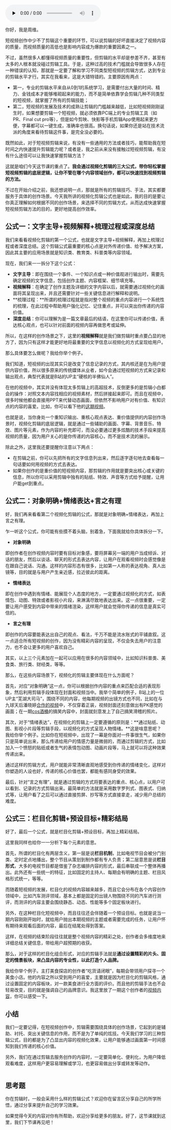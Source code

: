 <audio id="audio" title="16 | 视频剪辑：如何轻松掌握视频化剪辑的三大公式？" controls="" preload="none"><source id="mp3" src="https://static001.geekbang.org/resource/audio/3e/67/3ee6393d68c2433ddb607b7bafce1267.mp3"></audio>

你好，我是周维。

短视频创作中少不了剪辑这个重要的环节，可以说剪辑的好坏直接决定了视频内容的质量，而视频质量的高低也是影响内容成为爆款的重要因素之一。

不过，虽然很多人都懂得视频质量的重要性，但剪辑的水平却是参差不齐，甚至有太多的人根本就没碰过剪辑工具。于是，这种过高的技术门槛就会导致很多人存在一种错误的认知，那就是一定要了解和学习不同类型短视频的剪辑方式，达到专业的剪辑水平才行。其实在我看来，这是大错特错的。主要原因有两点：

- 第一，专业的剪辑水平来自从0到1的系统学习，是需要付出大量的时间、精力、金钱成本才能够堆砌起来的能力，而不是简单依靠学会剪辑几种不同类型的短视频，就掌握了所有的剪辑技能；
- 第二，短视频的发展及技术的成熟让剪辑的门槛越来越低，比如短视频刚刚诞生时，如果想要剪辑一个短视频，就必须依靠PC端上的专业剪辑工具（如PR、Final cut pro等），但是如今剪映、快影等手机剪辑App使用起来更方便，字幕都可以一键生成，准确率也很高。换句话说，如果你还是站在技术流派的角度来看待剪辑这件事，是完全没必要的。

既然如此，对于短视频剪辑来说，有没有一些通用的方法或者技巧，能帮助我在短时间之内快速提升剪辑能力呢？或者是，我之前从来没有接触过短视频剪辑，有没有什么途径可以让我快速掌握剪辑方法？

这就是咱们今天这节课的重点了。**我会通过视频化剪辑的三大公式，带你轻松掌握短视频剪辑的底层逻辑，让你不管在哪个内容领域创作，都可以快速找到视频剪辑的方法。**

不过在开始介绍之前，我还想说明一点，那就是所有的剪辑技巧、手法，其实都要服务于具体的创作场景。今天我所讲的视频化剪辑公式也是如此，我的目的是要让你真正理解如何根据不同的创作场景，来选择不同的剪辑方式，从而达成快速掌握短视频剪辑方法的目的，更好地提高创作效率。

## 公式一：文字主导+视频解释+梳理过程或深度总结

我们来看看视频化剪辑的第一个公式，也就是文字主导+视频解释，再加上梳理过程或者深度总结。这个剪辑公式最重要的核心点是对外传递价值、给予解决方案，因此其主要的应用场景就是知识类、教育类、科普类等内容领域。

现在，我们来一一拆分下这个公式：

- **文字主导**：即在围绕一个事件、一个知识点或一种价值观进行输出时，需要先确定视频的文字信息，包括创作主题、内容框架、细节填充等。
- **视频解释**：在确定了创作主题及详细的文字内容以后，就需要通过视频化的画面将其呈现出来，并且还需要针对一些关键信息进行解释和说明。
- **梳理过程：**所谓的梳理过程就是指对整个视频的重点内容进行一个系统性的梳理，在此过程中帮助用户强化记忆、记住重点，并可以突出你传递的内容价值。
- **深度总结**：你可以理解为是一篇文章最后的结语，在这里你可以传递价值，表达核心观点，也可以针对前面的视频内容再做思考或延伸。

所以，在这样的创作场景之下，这里的**视频解释**就是我们做剪辑时重点要凸显的地方了，因为只有这样才能更好地将最重要的文字信息以视频化的方式呈现给用户。

那么具体要怎么做呢？我给你举个例子。

我们知道，短视频的出现其实只是改变了信息记录的方式，其内核还是在为用户提供内容价值，所以很多原来的传统媒体从业者，如今会通过短视频的方式来记录和输出观点，典型代表就是B站的UP主“硬核的半佛仙人”。

在他的视频中，其实并没有体现太多剪辑上的高超技术，反倒更多的是剪辑小白都会的操作：对照文本内容找相应的视频素材，然后拼接起来即可。而且在视频中，很多时候他都会直接用PPT来代替动态画面，但依然不影响用户对有价值、有知识点的内容的喜爱。比如，你可以看下他的[这期视频](https://www.bilibili.com/video/BV1UJ41157Lw)。

也就是说，当你身处一个重知识输出、重核心观点表达、重价值提供的内容创作场景时，视频化剪辑的底层逻辑，就是通过一些辅助的画面、字幕、背景音乐、特效、图片等元素，作为内容的补充即可，而没必要通过更多炫酷的技术手段来提高视频的质量，因为用户关心的是你传递的内容核心，而不是技术流的展示。

除此之外，这里我还要提醒你注意以下两点：

- 在剪辑之前，你可以先把所有的文字信息列出来，然后逐字逐句地去查看每一句话要如何用视频的方式去表达。
- 如果你创作的是重价值的短视频内容，那剪辑的作用就是要突出核心或关键的信息，所以你可以采用剪辑中独有的贴纸、特效、声音等方式给予提醒，让用户能get到重点。

## 公式二：对象明确+情绪表达+言之有理

好，我们再来看看第二个视频化剪辑的公式，那就是对象明确+情绪表达，再加上言之有理。

乍一听这个公式，你可能有些摸不着头脑，别着急，下面我就给你具体拆分一下。

- **对象明确**

即创作者在创作视频内容时要有目标对象感，要将屏幕另一端的用户当成倾诉、对话的朋友，然后以谈话、聊天的形式去表达内容，让用户在观看视频时会感觉像是在跟自己说话、沟通。这样的内容形态有很多，比如第一人称的表达视角、真人出镜等，目的就是与用户产生亲近感，拉近彼此的距离。

- **情绪表达**

即在创作中遇到有情绪、能展现个人态度的地方，一定要通过视频化的方式，如表情包、动图、特效或者影视小片段，来淋漓尽致地表达出来。这一点很重要，一定要让用户感受到内容中带来的情绪渲染，这样用户就会觉得你传递的信息是真实可信的。

- **言之有理**

即创作的内容要能表达出自己的观点、看法，千万不能是流水账式的平铺直叙。这一点适合所有短视频的创作，因为没有精彩内容的呈现，不仅会失去用户的注意力，也不会让更多的用户喜欢自己。

其实，以上三个元素加在一起可以应用在很多的内容领域中，比如知识科普类、美食类、旅行类、财经类，等等。

那么，在这些内容场景下，视频化的剪辑主要体现在什么方面呢？

首先，对应“对象明确”这一点，你可以根据创作内容的重点来匹配合适的表现形象，然后利用剪辑手段体现在封面和视频当中。我举个简单的例子，B站上的一位UP主“芜湖大司马”，围绕不同的内容，他每期视频的出镜方式也不同，比如在与九球天后潘晓婷[合作的视频](https://www.bilibili.com/video/BV1Xa4y1s79W?from=search&amp;seid=1495116512575075219)中，不仅穿着正装，视频封面还刻意做出有PK感觉的画面；在一期[cos酒桶](https://www.bilibili.com/video/BV1jy4y1U78D?from=search&amp;seid=220941802936856067)的搞笑内容中，封面就刻意发上了自己搞笑滑稽的照片。

其次，对于“情绪表达”，在视频化的剪辑上一定要遵循的原则是：**通过贴纸、动图、影视小片段等剪辑手段，以视频化的方式呈现人物情绪。**这是啥意思呢？我给你举个例子。比如你在短视频中，出现了一幕是你面对一件事很生气，如果你只是简单说出来，那么传递给用户的情感力量是微弱的，而通过剪辑的方式，比如加入一个愤怒的贴纸或者生气的表情包动图、动画片段等，马上就可以将这种效果传递出来。

通过这样的剪辑方式，用户就能非常清晰直观地感受到你传递的情绪变化，这样对你塑造的人设也好，传递的核心价值也罢，都能有感同身受的效果。

最后，针对“言之有理”，就是通过剪辑的方式将要表达的重点、核心点，以用户可以看到、记录的方式剪辑出来。最简单的方法就是采用数字罗列式、图表式、归纳式等，让用户看了之后可以通过直接剪屏、抄写等方式直接拿走，减少用户总结的难度。

## 公式三：栏目化剪辑+预设目标+精彩结局

好了，最后一个公式，就是栏目化剪辑+预设目标，再加上精彩结局。

这里我同样也给你一一分析下每个元素的意思。

首先，所谓的栏目化有两层含义，第一层是说**栏目机制**，比如电视节目会被分门别类、定时定点地播出，整个节目从策划到制作都有专人负责；第二层意思是说**栏目形式**，大多的电视节目都是借鉴了杂志编排内容的形式，最后串联成一个整体再播出。此外还有一些统一的特征，比如固定的主持人、每期会有明确的主题、栏目风格形式统一，等等。

而随着短视频的发展，栏目化的视频内容越来越多，而且它会分布在各个内容创作领域中，比如汽车测评领域，基本上都是固定的出镜人物围绕不同的汽车进行测评，而测评的内容主要会围绕静态、动态、性能等多个固定板块进行。

另外，在这种栏目化短视频中，而且往往还会伴随着一个预设目标。也就是说当一期内容刚刚开始时，就给用户抛出本期视频的主题或者需要完成的任务，让用户怀有期待来观看后面的内容，最后在结尾处得到答案。

这样，在视频的结束阶段往往就是整个视频内容的精彩之处，创作者会多维度地来详细总结关键信息，带给用户超预期的收获。

那么，对于这样的栏目化组合形式，对应的剪辑手法就是**通过设置精彩的片头、固定的情景板块，来凸显内容的专业性，以此打造个人品牌。**

我给你举个例子。主打美食探店的创作者“吃货请闭眼”，每期会带领用户探寻一个美食小店。他的内容之所以受到用户的喜爱，主要就是因为栏目化的剪辑风格，通过设置固定的内容板块，对一款美食进行全方面的评价。而且他的剪辑手法也不会轻易改变，目的就是强调自己的品牌意识。我这里放了一期这个创作者的[视频内容](https://www.ixigua.com/user_playlist/60529054268?rank=1&amp;offset=0&amp;order=hot&amp;filterTS=1617183689&amp;logTag=ecf189bd555fc6acf5eb)，你可以感受一下。

## 小结

我们一定要记得，在短视频创作中，剪辑需要围绕具体的创作场景，它起到的是辅助、衬托、突出关键信息的作用，而不是为了单纯的炫技。今天我们学习的三种剪辑公式，目的都是为了凸显出内容的视频化效果，让用户能够通过画面第一时间感知到我们传递的核心价值。

另外，我们在通过剪辑去服务创作的内容时，一定要简单化、便利化，为用户降低观看难度，这样用户更容易理解或学习，也更容易做出分享或转发等动作。

<img src="https://static001.geekbang.org/resource/image/bf/5e/bf7460b993e0201844220dbd0a44e15e.jpg" alt="">

## 思考题

你在剪辑时，一般会采用什么样的剪辑公式？欢迎你在留言区分享自己的所学所悟，通过分享来提升自己的学习效果。

如果觉得今天的内容对你有所帮助，欢迎分享给更多的朋友。好了，这节课就到这里，我们下节课再见吧！
